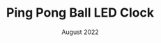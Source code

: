 ---
layout: post
title: Ping Pong Ball LED Clock
info: Arduino-based LED Wall Clock
date: August 2022
tech: "Arduino, RTC, FastLED, IR receiver"
img: "../assets/img/clock.png"
summary: "This project contains individually addressable LED strips and 128 ping pong balls acting as light diffusers to construct a clock. It has several modes and animations controlled by an Infrared remote and Arduino."
---